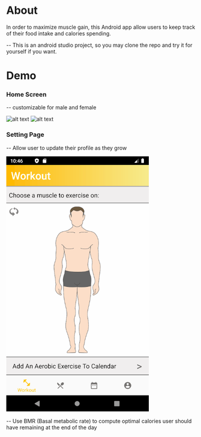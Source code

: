 # About

In order to maximize muscle gain, this Android app allow users to keep track of their food intake and calories spending.

-- This is an android studio project, so you may clone the repo and try it for yourself if you want.

# Demo

### Home Screen 
-- customizable for male and female

![alt text](https://github.com/william-lui/Fitness-Android-App/blob/classFiles/Home1.PNG) ![alt text](https://github.com/william-lui/Fitness-Android-App/blob/classFiles/Home2.PNG) 

### Setting Page 
-- Allow user to update their profile as they grow

![](setting.gif)

-- Use BMR (Basal metabolic rate) to compute optimal calories user should have remaining at the end of the day
